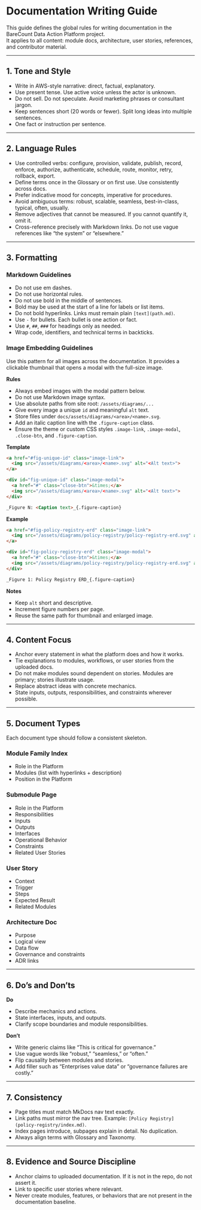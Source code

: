# Documentation Writing Guide

This guide defines the global rules for writing documentation in the BareCount Data Action Platform project.  
It applies to all content: module docs, architecture, user stories, references, and contributor material.

---

## 1. Tone and Style

- Write in AWS-style narrative: direct, factual, explanatory.  
- Use present tense. Use active voice unless the actor is unknown.  
- Do not sell. Do not speculate. Avoid marketing phrases or consultant jargon.  
- Keep sentences short (20 words or fewer). Split long ideas into multiple sentences.  
- One fact or instruction per sentence.  

---

## 2. Language Rules

- Use controlled verbs: configure, provision, validate, publish, record, enforce, authorize, authenticate, schedule, route, monitor, retry, rollback, export.  
- Define terms once in the Glossary or on first use. Use consistently across docs.  
- Prefer indicative mood for concepts, imperative for procedures.  
- Avoid ambiguous terms: robust, scalable, seamless, best-in-class, typical, often, usually.  
- Remove adjectives that cannot be measured. If you cannot quantify it, omit it.  
- Cross-reference precisely with Markdown links. Do not use vague references like “the system” or “elsewhere.”  

---

## 3. Formatting

### Markdown Guidelines
- Do not use em dashes.  
- Do not use horizontal rules.  
- Do not use bold in the middle of sentences.  
- Bold may be used at the start of a line for labels or list items.  
- Do not bold hyperlinks. Links must remain plain `[text](path.md)`.  
- Use `-` for bullets. Each bullet is one action or fact.  
- Use `#`, `##`, `###` for headings only as needed.  
- Wrap code, identifiers, and technical terms in backticks.  

### Image Embedding Guidelines
Use this pattern for all images across the documentation. It provides a clickable thumbnail that opens a modal with the full-size image.

**Rules**
- Always embed images with the modal pattern below.
- Do not use Markdown image syntax.
- Use absolute paths from site root: `/assets/diagrams/...`
- Give every image a unique `id` and meaningful `alt` text.
- Store files under `docs/assets/diagrams/<area>/<name>.svg`.
- Add an italic caption line with the `.figure-caption` class.
- Ensure the theme or custom CSS styles `.image-link`, `.image-modal`, `.close-btn`, and `.figure-caption`.

**Template**
```html
<a href="#fig-unique-id" class="image-link">
  <img src="/assets/diagrams/<area>/<name>.svg" alt="<Alt text>">
</a>

<div id="fig-unique-id" class="image-modal">
  <a href="#" class="close-btn">&times;</a>
  <img src="/assets/diagrams/<area>/<name>.svg" alt="<Alt text>">
</div>

_Figure N: <Caption text>_{.figure-caption}
```

**Example**
```html
<a href="#fig-policy-registry-erd" class="image-link">
  <img src="/assets/diagrams/policy-registry/policy-registry-erd.svg" alt="Policy Registry ERD">
</a>

<div id="fig-policy-registry-erd" class="image-modal">
  <a href="#" class="close-btn">&times;</a>
  <img src="/assets/diagrams/policy-registry/policy-registry-erd.svg" alt="Policy Registry ERD">
</div>

_Figure 1: Policy Registry ERD_{.figure-caption}
```

**Notes**
- Keep `alt` short and descriptive.
- Increment figure numbers per page.
- Reuse the same path for thumbnail and enlarged image.
---

## 4. Content Focus

- Anchor every statement in what the platform does and how it works.  
- Tie explanations to modules, workflows, or user stories from the uploaded docs.  
- Do not make modules sound dependent on stories. Modules are primary; stories illustrate usage.  
- Replace abstract ideas with concrete mechanics.  
- State inputs, outputs, responsibilities, and constraints wherever possible.  

---

## 5. Document Types

Each document type should follow a consistent skeleton.

### Module Family Index
- Role in the Platform  
- Modules (list with hyperlinks + description)  
- Position in the Platform  

### Submodule Page
- Role in the Platform  
- Responsibilities  
- Inputs  
- Outputs  
- Interfaces  
- Operational Behavior  
- Constraints  
- Related User Stories  

### User Story
- Context  
- Trigger  
- Steps  
- Expected Result  
- Related Modules  

### Architecture Doc
- Purpose  
- Logical view  
- Data flow  
- Governance and constraints  
- ADR links  

---

## 6. Do’s and Don’ts

**Do**  
- Describe mechanics and actions.  
- State interfaces, inputs, and outputs.  
- Clarify scope boundaries and module responsibilities.  

**Don’t**  
- Write generic claims like “This is critical for governance.”  
- Use vague words like “robust,” “seamless,” or “often.”  
- Flip causality between modules and stories.  
- Add filler such as “Enterprises value data” or “governance failures are costly.”  

---

## 7. Consistency

- Page titles must match MkDocs nav text exactly.  
- Link paths must mirror the nav tree. Example: `[Policy Registry](policy-registry/index.md)`.  
- Index pages introduce, subpages explain in detail. No duplication.  
- Always align terms with Glossary and Taxonomy.  

---

## 8. Evidence and Source Discipline

- Anchor claims to uploaded documentation. If it is not in the repo, do not assert it.  
- Link to specific user stories where relevant.  
- Never create modules, features, or behaviors that are not present in the documentation baseline.  
